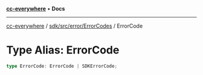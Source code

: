 [**cc-everywhere**](../../../../../index.md) • **Docs**

***

[cc-everywhere](../../../../../index.md) / [sdk/src/error/ErrorCodes](../index.md) / ErrorCode

# Type Alias: ErrorCode

```ts
type ErrorCode: ErrorCode | SDKErrorCode;
```

